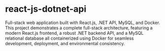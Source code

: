 # react-js-dotnet-api
Full-stack web application built with React.js, .NET API, MySQL, and Docker. This project demonstrates a complete full-stack architecture, featuring a modern React.js frontend, a robust .NET backend API, and a MySQL relational database all containerized using Docker for seamless development, deployment, and environmental consistency.
